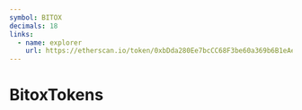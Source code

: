 ```yaml
---
symbol: BITOX
decimals: 18
links:
  - name: explorer
    url: https://etherscan.io/token/0xbDda280Ee7bcCC68F3be60a369b6B1eAee02493C
---
```


# BitoxTokens

